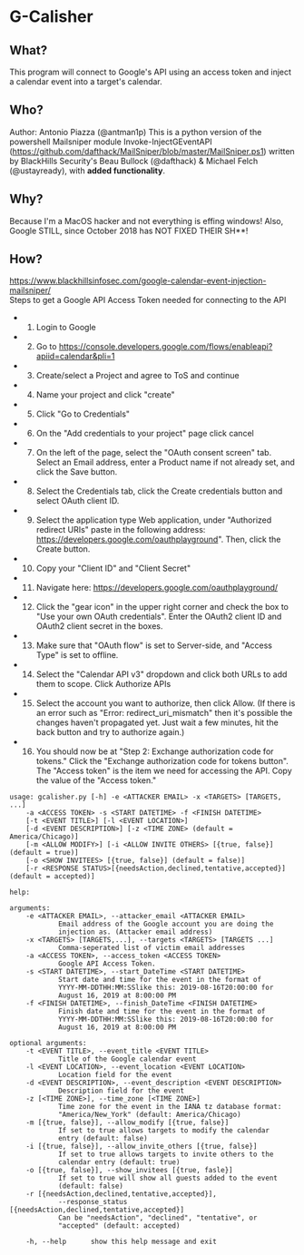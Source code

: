 # G-Calisher
## What?
This program will connect to Google's API using an access token and inject a calendar event into a target's calendar.
## Who?
Author: Antonio Piazza (@antman1p)
This is a python version of the powershell Mailsniper module Invoke-InjectGEventAPI
(https://github.com/dafthack/MailSniper/blob/master/MailSniper.ps1) written by BlackHills Security's 
Beau Bullock (@dafthack) & Michael Felch (@ustayready), with **added functionality**.
## Why?
Because I'm a MacOS hacker and not everything is effing windows!  Also, Google STILL, since October 2018 has NOT FIXED 
THEIR SH**!
## How?
https://www.blackhillsinfosec.com/google-calendar-event-injection-mailsniper/  
Steps to get a Google API Access Token needed for connecting to the API
 - 1. Login to Google
 - 2. Go to https://console.developers.google.com/flows/enableapi?apiid=calendar&pli=1
 - 3. Create/select a Project and agree to ToS and continue
 - 4. Name your project and click "create"
 - 5. Click "Go to Credentials"
 - 6. On the "Add credentials to your project" page click cancel
 - 7. On the left of the page, select the "OAuth consent screen" tab. Select an Email address, enter a Product name if not already set, and click the Save button.
 - 8. Select the Credentials tab, click the Create credentials button and select OAuth client ID.
 - 9. Select the application type Web application, under "Authorized redirect URIs" paste in the following address: https://developers.google.com/oauthplayground". Then, click the Create button.
 - 10. Copy your "Client ID" and "Client Secret"
 - 11. Navigate here: https://developers.google.com/oauthplayground/
 - 12. Click the "gear icon" in the upper right corner and check the box to "Use your own OAuth credentials". Enter the OAuth2 client ID and OAuth2 client secret in the boxes.
 - 13. Make sure that "OAuth flow" is set to Server-side, and "Access Type" is set to offline.
 - 14. Select the "Calendar API v3" dropdown and click both URLs to add them to scope. Click Authorize APIs
 - 15. Select the account you want to authorize, then click Allow. (If there is an error such as "Error: redirect_uri_mismatch" then it's possible the changes haven't propagated yet. Just wait a few minutes, hit the back button and try to authorize again.)
 - 16. You should now be at "Step 2: Exchange authorization code for tokens." Click the "Exchange authorization code for tokens button". The "Access token" is the item we need for accessing the API. Copy the value of the "Access token."

  
```
usage: gcalisher.py [-h] -e <ATTACKER EMAIL> -x <TARGETS> [TARGETS, ...]   
	-a <ACCESS TOKEN> -s <START DATETIME> -f <FINISH DATETIME>  
	[-t <EVENT TITLE>] [-l <EVENT LOCATION>]   
	[-d <EVENT DESCRIPTION>] [-z <TIME ZONE> (default = America/Chicago)]   
	[-m <ALLOW MODIFY>] [-i <ALLOW INVITE OTHERS> [{true, false}] (default = true)]   
	[-o <SHOW INVITEES> [{true, false}] (default = false)]   
	[-r <RESPONSE STATUS>[{needsAction,declined,tentative,accepted}] (default = accepted)] 

help:

arguments:
	-e <ATTACKER EMAIL>, --attacker_email <ATTACKER EMAIL>
			Email address of the Google account you are doing the
			injection as. (Attacker email address)
	-x <TARGETS> [TARGETS,...], --targets <TARGETS> [TARGETS ...]
			Comma-seperated list of victim email addresses
	-a <ACCESS TOKEN>, --access_token <ACCESS TOKEN>
			Google API Access Token.
	-s <START DATETIME>, --start_DateTime <START DATETIME>
			Start date and time for the event in the format of
			YYYY-MM-DDTHH:MM:SSlike this: 2019-08-16T20:00:00 for
			August 16, 2019 at 8:00:00 PM
	-f <FINISH DATETIME>, --finish_DateTime <FINISH DATETIME>
			Finish date and time for the event in the format of
			YYYY-MM-DDTHH:MM:SSlike this: 2019-08-16T20:00:00 for
			August 16, 2019 at 8:00:00 PM

optional arguments:
	-t <EVENT TITLE>, --event_title <EVENT TITLE>
			Title of the Google calendar event
	-l <EVENT LOCATION>, --event_location <EVENT LOCATION>
			Location field for the event
	-d <EVENT DESCRIPTION>, --event_description <EVENT DESCRIPTION>
			Description field for the event
	-z [<TIME ZONE>], --time_zone [<TIME ZONE>]
			Time zone for the event in the IANA tz database format:
			"America/New_York" (default: America/Chicago)
	-m [{true, false}], --allow_modify [{true, false}]
			If set to true allows targets to modify the calendar
			entry (default: false)
	-i [{true, false}], --allow_invite_others [{true, false}]
			If set to true allows targets to invite others to the
			calendar entry (default: true)
	-o [{true, false}], --show_invitees [{true, fasle}]
			If set to true will show all guests added to the event
			(default: false)
	-r [{needsAction,declined,tentative,accepted}],
			--response_status [{needsAction,declined,tentative,accepted}]
			Can be "needsAction", "declined", "tentative", or
			"accepted" (default: accepted)

	-h, --help		show this help message and exit

```
